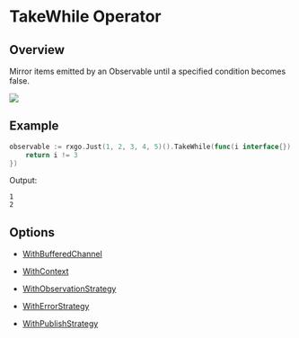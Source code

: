 # TakeWhile Operator

## Overview

Mirror items emitted by an Observable until a specified condition becomes false.

![](http://reactivex.io/documentation/operators/images/takeWhile.c.png)

## Example

```go
observable := rxgo.Just(1, 2, 3, 4, 5)().TakeWhile(func(i interface{}) bool {
	return i != 3
})
```

Output:

```
1
2
```

## Options

* [WithBufferedChannel](options.md#withbufferedchannel)

* [WithContext](options.md#withcontext)

* [WithObservationStrategy](options.md#withobservationstrategy)

* [WithErrorStrategy](options.md#witherrorstrategy)

* [WithPublishStrategy](options.md#withpublishstrategy)
